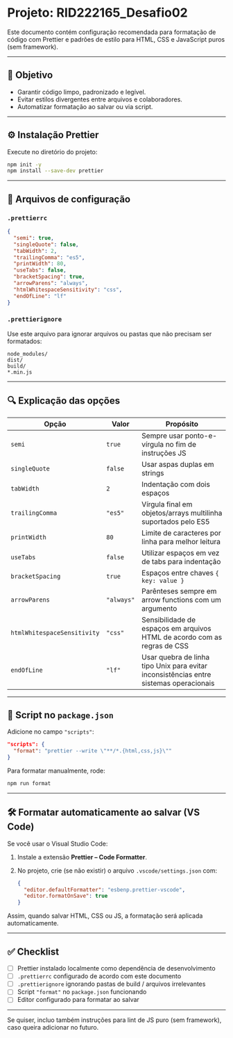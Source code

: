 # Projeto: RID222165_Desafio02

Este documento contém configuração recomendada para formatação de código com Prettier e padrões de estilo para HTML, CSS e JavaScript puros (sem framework).

---

## 🎯 Objetivo

- Garantir código limpo, padronizado e legível.  
- Evitar estilos divergentes entre arquivos e colaboradores.  
- Automatizar formatação ao salvar ou via script.

---

## ⚙️ Instalação Prettier

Execute no diretório do projeto:

```bash
npm init -y
npm install --save-dev prettier
```

---

## 📁 Arquivos de configuração

### `.prettierrc`

```json
{
  "semi": true,
  "singleQuote": false,
  "tabWidth": 2,
  "trailingComma": "es5",
  "printWidth": 80,
  "useTabs": false,
  "bracketSpacing": true,
  "arrowParens": "always",
  "htmlWhitespaceSensitivity": "css",
  "endOfLine": "lf"
}
```

### `.prettierignore`

Use este arquivo para ignorar arquivos ou pastas que não precisam ser formatados:

```
node_modules/
dist/
build/
*.min.js
```

---

## 🔍 Explicação das opções

| Opção | Valor | Propósito |
|---|---|---|
| `semi` | `true` | Sempre usar ponto-e-vírgula no fim de instruções JS |
| `singleQuote` | `false` | Usar aspas duplas em strings |
| `tabWidth` | `2` | Indentação com dois espaços |
| `trailingComma` | `"es5"` | Vírgula final em objetos/arrays multilinha suportados pelo ES5 |
| `printWidth` | `80` | Limite de caracteres por linha para melhor leitura |
| `useTabs` | `false` | Utilizar espaços em vez de tabs para indentação |
| `bracketSpacing` | `true` | Espaços entre chaves `{ key: value }` |
| `arrowParens` | `"always"` | Parênteses sempre em arrow functions com um argumento |
| `htmlWhitespaceSensitivity` | `"css"` | Sensibilidade de espaços em arquivos HTML de acordo com as regras de CSS |
| `endOfLine` | `"lf"` | Usar quebra de linha tipo Unix para evitar inconsistências entre sistemas operacionais |

---

## 🚀 Script no `package.json`

Adicione no campo `"scripts"`:

```json
"scripts": {
  "format": "prettier --write \"**/*.{html,css,js}\""
}
```

Para formatar manualmente, rode:

```bash
npm run format
```

---

## 🛠️ Formatar automaticamente ao salvar (VS Code)

Se você usar o Visual Studio Code:

1. Instale a extensão **Prettier – Code Formatter**.  
2. No projeto, crie (se não existir) o arquivo `.vscode/settings.json` com:

   ```json
   {
     "editor.defaultFormatter": "esbenp.prettier-vscode",
     "editor.formatOnSave": true
   }
   ```

Assim, quando salvar HTML, CSS ou JS, a formatação será aplicada automaticamente.

---

## ✅ Checklist

- [ ] Prettier instalado localmente como dependência de desenvolvimento  
- [ ] `.prettierrc` configurado de acordo com este documento  
- [ ] `.prettierignore` ignorando pastas de build / arquivos irrelevantes  
- [ ] Script `"format"` no `package.json` funcionando  
- [ ] Editor configurado para formatar ao salvar  

---

Se quiser, incluo também instruções para lint de JS puro (sem framework), caso queira adicionar no futuro.
